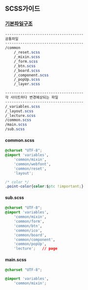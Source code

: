 ## SCSS가이드

### [기본파일구조](https://github.com/leehyemimi/work/tree/master/template/assets/css)

```css
------------------------------------
공통파일
------------------------------------
/common 
    /_reset.scss
    /_mixin.scss
    /_form.scss
    /_btn.scss
    /_board.scss
    /_component.scss
    /_popUp.scss
    /_layer.scss	

------------------------------------
각 사이트마다 변경예상되는 파일
------------------------------------
/_variables.scss
/_layout.scss
/_lecture.scss
/common.scss
/main.scss
/sub.scss
```



#### common.scss

```css
@charset "UTF-8";
@import 'variables',
    'common/mixin',
    'common/webfont',
    'common/reset',
    'layout';

/* color */
.point-color{color:$ptc !important;}
```



#### sub.scss

```css
@charset "UTF-8";
@import 'variables',
    'common/mixin',
    'common/form',
    'common/btn',
    'common/ico',
    'common/board',
    'common/component',
    'common/popUp',
    'lecture';   // page
```



#### main.scss

```css
@charset "UTF-8";

@import 'variables',
    'common/mixin';
```


